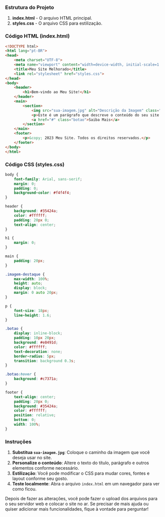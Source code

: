 ### Estrutura do Projeto

1. **index.html** - O arquivo HTML principal.
2. **styles.css** - O arquivo CSS para estilização.

### Código HTML (index.html)

```html
<!DOCTYPE html>
<html lang="pt-BR">
<head>
    <meta charset="UTF-8">
    <meta name="viewport" content="width=device-width, initial-scale=1.0">
    <title>Meu Site Melhorado</title>
    <link rel="stylesheet" href="styles.css">
</head>
<body>
    <header>
        <h1>Bem-vindo ao Meu Site!</h1>
    </header>
    <main>
        <section>
            <img src="sua-imagem.jpg" alt="Descrição da Imagem" class="imagem-destaque">
            <p>Este é um parágrafo que descreve o conteúdo do seu site. Você pode adicionar mais informações aqui.</p>
            <a href="#" class="botao">Saiba Mais</a>
        </section>
    </main>
    <footer>
        <p>&copy; 2023 Meu Site. Todos os direitos reservados.</p>
    </footer>
</body>
</html>
```

### Código CSS (styles.css)

```css
body {
    font-family: Arial, sans-serif;
    margin: 0;
    padding: 0;
    background-color: #f4f4f4;
}

header {
    background: #35424a;
    color: #ffffff;
    padding: 20px 0;
    text-align: center;
}

h1 {
    margin: 0;
}

main {
    padding: 20px;
}

.imagem-destaque {
    max-width: 100%;
    height: auto;
    display: block;
    margin: 0 auto 20px;
}

p {
    font-size: 18px;
    line-height: 1.6;
}

.botao {
    display: inline-block;
    padding: 10px 20px;
    background: #e8491d;
    color: #ffffff;
    text-decoration: none;
    border-radius: 5px;
    transition: background 0.3s;
}

.botao:hover {
    background: #c7371a;
}

footer {
    text-align: center;
    padding: 20px 0;
    background: #35424a;
    color: #ffffff;
    position: relative;
    bottom: 0;
    width: 100%;
}
```

### Instruções

1. **Substitua `sua-imagem.jpg`**: Coloque o caminho da imagem que você deseja usar no site.
2. **Personalize o conteúdo**: Altere o texto do título, parágrafo e outros elementos conforme necessário.
3. **Estilização**: Você pode modificar o CSS para mudar cores, fontes e layout conforme seu gosto.
4. **Teste localmente**: Abra o arquivo `index.html` em um navegador para ver como ficou.

Depois de fazer as alterações, você pode fazer o upload dos arquivos para o seu servidor web e colocar o site no ar. Se precisar de mais ajuda ou quiser adicionar mais funcionalidades, fique à vontade para perguntar!